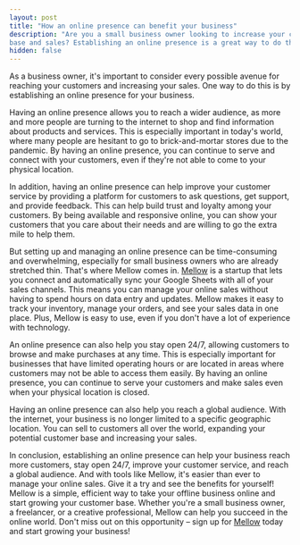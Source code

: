 ```yaml
---
layout: post
title: "How an online presence can benefit your business"
description: "Are you a small business owner looking to increase your customer 
base and sales? Establishing an online presence is a great way to do this."
hidden: false
---
```

As a business owner, it's important to consider every possible avenue for reaching your customers 
and increasing your sales. One way to do this is by establishing an online presence for your 
business.

Having an online presence allows you to reach a wider audience, as more and more people are 
turning to the internet to shop and find information about products and services. This is 
especially important in today's world, where many people are hesitant to go to brick-and-mortar 
stores due to the pandemic. By having an online presence, you can continue to serve and 
connect with your customers, even if they're not able to come to your physical location.

In addition, having an online presence can help improve your customer service by providing a 
platform for customers to ask questions, get support, and provide feedback. This can help 
build trust and loyalty among your customers. By being available and responsive online, you 
can show your customers that you care about their needs and are willing to go the extra 
mile to help them.

But setting up and managing an online presence can be time-consuming and overwhelming, 
especially for small business owners who are already stretched thin. That's where Mellow 
comes in. [Mellow](https://www.playmellow.com) is a startup that lets you connect 
and automatically sync your Google Sheets with all of your sales channels. 
This means you can manage your online sales without having 
to spend hours on data entry and updates. Mellow makes it easy to track your inventory, 
manage your orders, and see your sales data in one place. Plus, Mellow is easy to use, 
even if you don't have a lot of experience with technology.

An online presence can also help you stay open 24/7, allowing customers to browse and 
make purchases at any time. This is especially important for businesses that have 
limited operating hours or are located in areas where customers may not be able to 
access them easily. By having an online presence, you can continue to serve your 
customers and make sales even when your physical location is closed.

Having an online presence can also help you reach a global audience. With the internet, 
your business is no longer limited to a specific geographic location. You can sell to 
customers all over the world, expanding your potential customer base and increasing 
your sales.

In conclusion, establishing an online presence can help your business reach more 
customers, stay open 24/7, improve your customer service, and reach a global audience. 
And with tools like Mellow, it's easier than ever to manage your online sales. Give it 
a try and see the benefits for yourself! Mellow is a simple, efficient way to take 
your offline business online and start growing your customer base. Whether you're a 
small business owner, a freelancer, or a creative professional, Mellow can help you 
succeed in the online world. Don't miss out on this opportunity – sign up for [Mellow](https://www.playmellow.com) 
today and start growing your business!